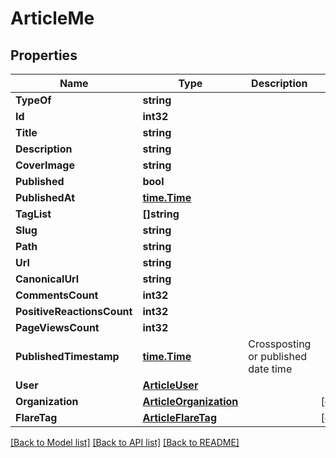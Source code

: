 # ArticleMe

## Properties

Name | Type | Description | Notes
------------ | ------------- | ------------- | -------------
**TypeOf** | **string** |  | 
**Id** | **int32** |  | 
**Title** | **string** |  | 
**Description** | **string** |  | 
**CoverImage** | **string** |  | 
**Published** | **bool** |  | 
**PublishedAt** | [**time.Time**](time.Time.md) |  | 
**TagList** | **[]string** |  | 
**Slug** | **string** |  | 
**Path** | **string** |  | 
**Url** | **string** |  | 
**CanonicalUrl** | **string** |  | 
**CommentsCount** | **int32** |  | 
**PositiveReactionsCount** | **int32** |  | 
**PageViewsCount** | **int32** |  | 
**PublishedTimestamp** | [**time.Time**](time.Time.md) | Crossposting or published date time | 
**User** | [**ArticleUser**](ArticleUser.md) |  | 
**Organization** | [**ArticleOrganization**](ArticleOrganization.md) |  | [optional] 
**FlareTag** | [**ArticleFlareTag**](ArticleFlareTag.md) |  | [optional] 

[[Back to Model list]](../README.md#documentation-for-models) [[Back to API list]](../README.md#documentation-for-api-endpoints) [[Back to README]](../README.md)


